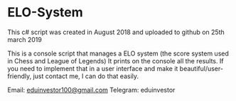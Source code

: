 # ELO-System

This c# script was created in August 2018 and uploaded to github on 25th march 2019

This is a console script that manages a ELO system (the score system used in Chess and League of Legends)
It prints on the console all the results. If you need to implement that in a user interface and make it beautiful/user-friendly, just contact me, I can do that easily.

Email: eduinvestor100@gmail.com
Telegram: eduinvestor
